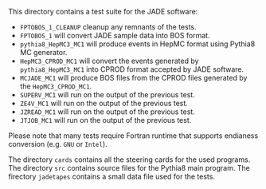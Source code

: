 This directory contains a test suite for the JADE software:
 - ``FPTOBOS_1_CLEANUP`` cleanup any remnants of the tests.
 - ``FPTOBOS_1`` will convert JADE sample data into BOS format.
 - ``pythia8_HepMC3_MC1`` will produce events in HepMC format using Pythia8 MC generator.
 - ``HepMC3_CPROD_MC1``   will convert the events generated  by ``pythia8_HepMC3_MC1`` into CPROD format accepted by JADE software.
 - ``MCJADE_MC1``   will produce BOS files from the  CPROD  files generated by the ``HepMC3_CPROD_MC1``.
 - ``SUPERV_MC1``   will run on the output of the previous test.
 - ``ZE4V_MC1``     will run on the output of the previous test.
 - ``JZREAD_MC1``   will run on the output of the previous test.
 - ``JTJOB_MC1``    will run on the output of the previous test.
     
  Please note that many tests require Fortran runtime that supports endianess conversion (e.g. ``GNU`` or ``Intel``).
  
  The directory ``cards`` contains all the steering cards for the used programs.
  The directory  ``src`` contains source files for the Pythia8 main program.
  The firectory  ``jadetapes`` contains a small data file used for the tests.